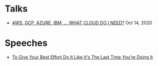 # Talks

- [AWS, GCP, AZURE, IBM, ... WHAT CLOUD DO I NEED?](https://community-z.com/events/cloud-dev-sec-ops-z-days/talks/5495) Oct 14, 2020



# Speeches
- [To Give Your Best Effort Do It Like It's The Last Time You're Doing It](https://www.seattlesunrisetoastmasters.com/meeting-summary/to-give-your-best-effort-do-it-like-its-the-last-time-you-are-doing-it/)
